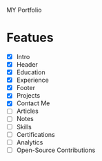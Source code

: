 MY Portfolio

# Featues  
- [x] Intro
- [x] Header 
- [x] Education
- [x] Experience
- [x] Footer
- [x] Projects
- [x] Contact Me 
- [ ] Articles
- [ ] Notes
- [ ] Skills
- [ ] Certifications
- [ ] Analytics
- [ ] Open-Source Contributions